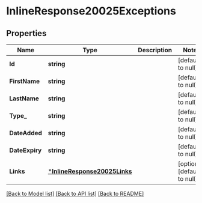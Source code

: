 # InlineResponse20025Exceptions

## Properties
Name | Type | Description | Notes
------------ | ------------- | ------------- | -------------
**Id** | **string** |  | [default to null]
**FirstName** | **string** |  | [default to null]
**LastName** | **string** |  | [default to null]
**Type_** | **string** |  | [default to null]
**DateAdded** | **string** |  | [default to null]
**DateExpiry** | **string** |  | [default to null]
**Links** | [***InlineResponse20025Links**](inline_response_200_25_links.md) |  | [optional] [default to null]

[[Back to Model list]](../README.md#documentation-for-models) [[Back to API list]](../README.md#documentation-for-api-endpoints) [[Back to README]](../README.md)

